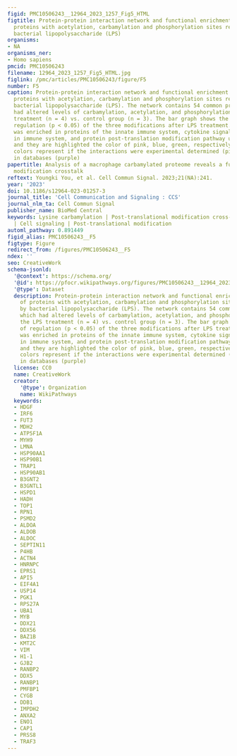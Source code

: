 ```yaml
---
figid: PMC10506243__12964_2023_1257_Fig5_HTML
figtitle: Protein-protein interaction network and functional enrichment analysis of
  proteins with acetylation, carbamylation and phosphorylation sites regulated by
  bacterial lipopolysaccharide (LPS)
organisms:
- NA
organisms_ner:
- Homo sapiens
pmcid: PMC10506243
filename: 12964_2023_1257_Fig5_HTML.jpg
figlink: /pmc/articles/PMC10506243/figure/F5
number: F5
caption: Protein-protein interaction network and functional enrichment analysis of
  proteins with acetylation, carbamylation and phosphorylation sites regulated by
  bacterial lipopolysaccharide (LPS). The network contains 54 common proteins which
  had altered levels of carbamylation, acetylation, and phosphorylation by the LPS
  treatment (n = 4) vs. control group (n = 3). The bar graph shows the direction of
  regulation (p < 0.05) of the three modifications after LPS treatment. The network
  was enriched in proteins of the innate immune system, cytokine signaling pathway
  in immune system, and protein post-translation modification pathway using Reactome
  and they are highlighted the color of pink, blue, green, respectively. The line
  colors represent if the interactions were experimental determined (pink) and curated
  in databases (purple)
papertitle: Analysis of a macrophage carbamylated proteome reveals a function in post-translational
  modification crosstalk
reftext: Youngki You, et al. Cell Commun Signal. 2023;21(NA):241.
year: '2023'
doi: 10.1186/s12964-023-01257-3
journal_title: 'Cell Communication and Signaling : CCS'
journal_nlm_ta: Cell Commun Signal
publisher_name: BioMed Central
keywords: Lysine carbamylation | Post-translational modification cross-talk | Multi-omics
  | Cell signaling | Post-translational modification
automl_pathway: 0.891449
figid_alias: PMC10506243__F5
figtype: Figure
redirect_from: /figures/PMC10506243__F5
ndex: ''
seo: CreativeWork
schema-jsonld:
  '@context': https://schema.org/
  '@id': https://pfocr.wikipathways.org/figures/PMC10506243__12964_2023_1257_Fig5_HTML.html
  '@type': Dataset
  description: Protein-protein interaction network and functional enrichment analysis
    of proteins with acetylation, carbamylation and phosphorylation sites regulated
    by bacterial lipopolysaccharide (LPS). The network contains 54 common proteins
    which had altered levels of carbamylation, acetylation, and phosphorylation by
    the LPS treatment (n = 4) vs. control group (n = 3). The bar graph shows the direction
    of regulation (p < 0.05) of the three modifications after LPS treatment. The network
    was enriched in proteins of the innate immune system, cytokine signaling pathway
    in immune system, and protein post-translation modification pathway using Reactome
    and they are highlighted the color of pink, blue, green, respectively. The line
    colors represent if the interactions were experimental determined (pink) and curated
    in databases (purple)
  license: CC0
  name: CreativeWork
  creator:
    '@type': Organization
    name: WikiPathways
  keywords:
  - HDGF
  - IRF6
  - FUT3
  - MDH2
  - ATP5F1A
  - MYH9
  - LMNA
  - HSP90AA1
  - HSP90B1
  - TRAP1
  - HSP90AB1
  - B3GNT2
  - B3GNTL1
  - HSPD1
  - HADH
  - TOP1
  - RPN1
  - PSMD2
  - ALDOA
  - ALDOB
  - ALDOC
  - SEPTIN11
  - P4HB
  - ACTN4
  - HNRNPC
  - EPRS1
  - API5
  - EIF4A1
  - USP14
  - PGK1
  - RPS27A
  - UBA1
  - MYB
  - DDX21
  - DDX56
  - BAZ1B
  - KMT2C
  - VIM
  - H1-1
  - GJB2
  - RANBP2
  - DDX5
  - RANBP1
  - PMFBP1
  - CYGB
  - DDB1
  - IMPDH2
  - ANXA2
  - ENO1
  - CAP1
  - PRSS8
  - TRAF3
---
```

